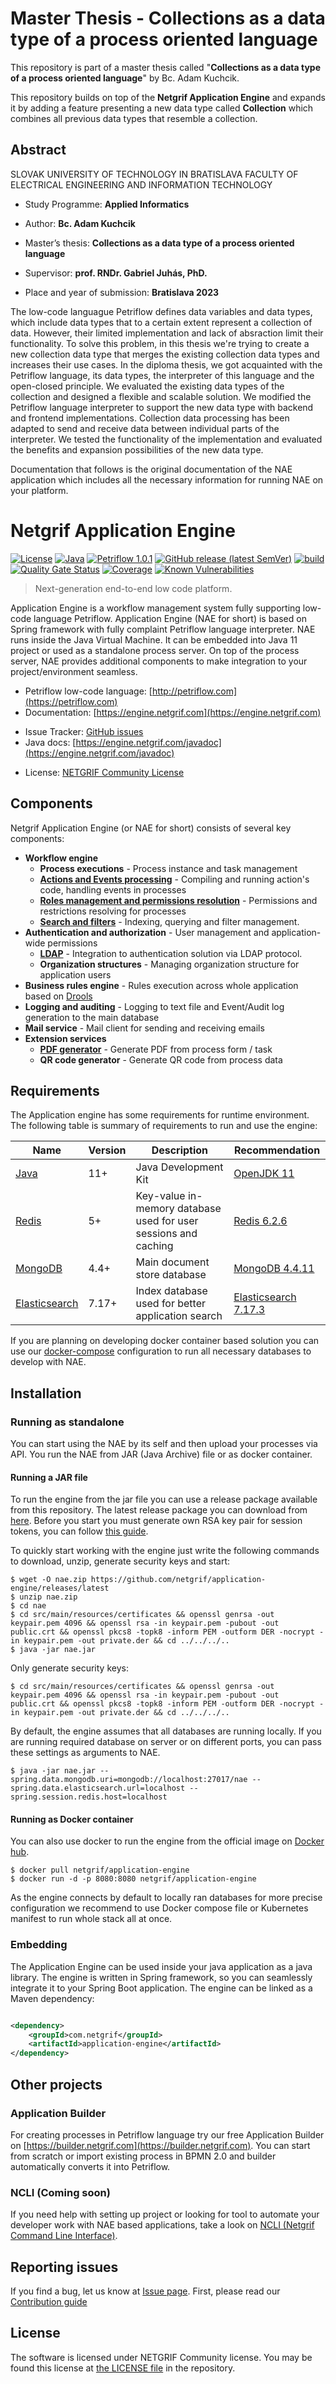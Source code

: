 # Master Thesis - Collections as a data type of a process oriented language

This repository is part of a master thesis called "**Collections as a data type of a process oriented
language**" by Bc. Adam Kuchcik.

This repository builds on top of the **Netgrif Application Engine** and expands it by adding a feature presenting
a new data type called **Collection** which combines all previous data types that resemble a collection.

## Abstract

SLOVAK UNIVERSITY OF TECHNOLOGY IN BRATISLAVA FACULTY OF ELECTRICAL ENGINEERING AND INFORMATION TECHNOLOGY

- Study Programme: **Applied Informatics**

- Author: **Bc. Adam Kuchcik**

- Master’s thesis: **Collections as a data type of a process oriented language**

- Supervisor: **prof. RNDr. Gabriel Juhás, PhD.**

- Place and year of submission: **Bratislava 2023**


The low-code languague Petriflow defines data variables and data types, which include data types that to a certain
extent represent a collection of data. However, their limited implementation and lack of absraction limit their
functionality. To solve this problem, in this thesis we're trying to create a new collection data type that merges the
existing collection data types and increases their use cases. In the diploma thesis, we got acquainted with the
Petriflow language, its data types, the interpreter of this language and the open-closed principle. We evaluated the
existing data types of the collection and designed a flexible and scalable solution. We modified the Petriflow language
interpreter to support the new data type with backend and frontend implementations. Collection data processing has been
adapted to send and receive data between individual parts of the interpreter. We tested the functionality of the
implementation and evaluated the benefits and expansion possibilities of the new data type.

Documentation that follows is the original documentation of the NAE application which includes all the necessary
information for running NAE on your platform.

# Netgrif Application Engine

[![License](https://img.shields.io/badge/license-NETGRIF%20Community%20License-green)](https://netgrif.com/license)
[![Java](https://img.shields.io/badge/Java-11-red)](https://openjdk.java.net/projects/jdk/11/)
[![Petriflow 1.0.1](https://img.shields.io/badge/Petriflow-1.0.1-0aa8ff)](https://petriflow.com)
[![GitHub release (latest SemVer)](https://img.shields.io/github/v/release/netgrif/application-engine?sort=semver&display_name=tag)](https://github.com/netgrif/application-engine/releases)
[![build](https://github.com/netgrif/application-engine/actions/workflows/master-build.yml/badge.svg)](https://github.com/netgrif/application-engine/actions/workflows/master-build.yml)
[![Quality Gate Status](https://sonarcloud.io/api/project_badges/measure?project=netgrif_application-engine&metric=alert_status)](https://sonarcloud.io/dashboard?id=netgrif_application-engine)
[![Coverage](https://sonarcloud.io/api/project_badges/measure?project=netgrif_application-engine&metric=coverage)](https://sonarcloud.io/dashboard?id=netgrif_application-engine)
[![Known Vulnerabilities](https://snyk.io/test/github/netgrif/application-engine/badge.svg)](https://snyk.io/test/github/netgrif/application-engine)

> Next-generation end-to-end low code platform.

Application Engine is a workflow management system fully supporting low-code language Petriflow. Application Engine (NAE
for short)
is based on Spring framework with fully complaint Petriflow language interpreter. NAE runs inside the Java Virtual
Machine. It can be embedded into Java 11 project or used as a standalone process server. On top of the process server,
NAE provides additional components to make integration to your project/environment seamless.

* Petriflow low-code language: [http://petriflow.com](https://petriflow.com)
* Documentation: [https://engine.netgrif.com](https://engine.netgrif.com)

<!-- * Getting Started: [https://engine.netgrif.com/get_started](https://engine.netgrif.com/get_started) -->

* Issue Tracker: [GitHub issues](https://github.com/netgrif/application-engine/issues)
* Java docs: [https://engine.netgrif.com/javadoc](https://engine.netgrif.com/javadoc)

<!-- * Roadmap: [https://engine.netgrif.com/roadmap](https://engine.netgrif.com/#/roadmap) -->

* License: [NETGRIF Community License](https://netgrif.com/license)

## Components

Netgrif Application Engine (or NAE for short) consists of several key components:

* **Workflow engine**
    * **Process executions** - Process instance and task management
    * [**Actions and Events processing**](https://engine.netgrif.com/#/events/events) - Compiling and running action's
      code, handling events in processes
    * [**Roles management and permissions resolution**](https://engine.netgrif.com/#/roles/permissions) - Permissions
      and
      restrictions resolving for processes
    * [**Search and filters**](https://engine.netgrif.com/#/search/filter) - Indexing, querying and filter management.
* **Authentication and authorization** - User management and application-wide permissions
    * [**LDAP**](https://engine.netgrif.com/#/integration/ad_kerberos) - Integration to authentication solution via LDAP
      protocol.
    * **Organization structures** - Managing organization structure for application users
* **Business rules engine** - Rules execution across whole application based on [Drools](https://drools.org/)
* **Logging and auditing** - Logging to text file and Event/Audit log generation to the main database
* **Mail service** - Mail client for sending and receiving emails
* **Extension services**
    * [**PDF generator**](https://engine.netgrif.com/#/services/pdf_generator) - Generate PDF from process form / task
    * **QR code generator** - Generate QR code from process data

## Requirements

The Application engine has some requirements for runtime environment. The following table is summary of requirements to
run and use the engine:

| Name                                                   | Version | Description                                                     | Recommendation                                                                              |
|--------------------------------------------------------|---------|-----------------------------------------------------------------|---------------------------------------------------------------------------------------------|
| [Java](https://openjdk.java.net/)                      | 11+     | Java Development Kit                                            | [OpenJDK 11](https://openjdk.java.net/install/)                                             |
| [Redis](https://redis.io/)                             | 5+      | Key-value in-memory database used for user sessions and caching | [Redis 6.2.6](https://redis.io/download)                                                    |
| [MongoDB](https://www.mongodb.com/)                    | 4.4+    | Main document store database                                    | [MongoDB 4.4.11](https://docs.mongodb.com/v4.4/installation/)                               |
| [Elasticsearch](https://www.elastic.co/elasticsearch/) | 7.17+   | Index database used for better application search               | [Elasticsearch 7.17.3](https://www.elastic.co/downloads/past-releases/elasticsearch-7-17-3) |

If you are planning on developing docker container based solution you can use our [docker-compose](docker-compose.yml)
configuration to run all necessary databases to develop with NAE.

<!-- If you are going to deploy your application on Kubernetes cluster please check out documentation
for [Kubernetes deployment](https://engine.netgrif.com/#/devops/kubernetes). -->

## Installation

### Running as standalone

You can start using the NAE by its self and then upload your processes via API. You run the NAE from JAR (Java Archive)
file or as docker container.

#### Running a JAR file

To run the engine from the jar file you can use a release package available from this repository. The latest release
package you can download from [here](https://github.com/netgrif/application-engine/releases/latest). Before you start
you must generate own RSA key pair for session tokens, you can
follow [this guide](https://engine.netgrif.com/#/views/public_view?id=backend).

To quickly start working with the engine just write the following commands to download, unzip, generate security keys
and start:

```shell
$ wget -O nae.zip https://github.com/netgrif/application-engine/releases/latest
$ unzip nae.zip
$ cd nae
$ cd src/main/resources/certificates && openssl genrsa -out keypair.pem 4096 && openssl rsa -in keypair.pem -pubout -out public.crt && openssl pkcs8 -topk8 -inform PEM -outform DER -nocrypt -in keypair.pem -out private.der && cd ../../../..
$ java -jar nae.jar
```

Only generate security keys:

```shell
$ cd src/main/resources/certificates && openssl genrsa -out keypair.pem 4096 && openssl rsa -in keypair.pem -pubout -out public.crt && openssl pkcs8 -topk8 -inform PEM -outform DER -nocrypt -in keypair.pem -out private.der && cd ../../../..
```

By default, the engine assumes that all databases are running locally. If you are running required database on server or
on different ports, you can pass these settings as arguments to NAE.

```shell
$ java -jar nae.jar --spring.data.mongodb.uri=mongodb://localhost:27017/nae --spring.data.elasticsearch.url=localhost --spring.session.redis.host=localhost
```

<!-- For complete list of all configurable application properties
see [article in documentation](https://engine.netgrif.com/properties). -->

#### Running as Docker container

You can also use docker to run the engine from the official image
on [Docker hub](https://hub.docker.com/r/netgrif/application-engine).

```shell
$ docker pull netgrif/application-engine
$ docker run -d -p 8080:8080 netgrif/application-engine
```

As the engine connects by default to locally ran databases for more precise configuration we recommend to use Docker
compose file or Kubernetes manifest to run whole stack all at once. <!-- You can read more about it
in [this guide](https://engine.netgrif.com/#/devops). -->

### Embedding

The Application Engine can be used inside your java application as a java library. The engine is written in Spring
framework, so you can seamlessly integrate it to your Spring Boot application. The engine can be linked as a Maven
dependency:

```XML

<dependency>
    <groupId>com.netgrif</groupId>
    <artifactId>application-engine</artifactId>
</dependency>
```

<!-- For more information please read instructions in [Get Started](https://engine.netgrif.com/#/get_started) -->

## Other projects

<!-- ### Frontend library

For complete Netgrif Application Engine experience check out
our [Angular library - Netgrif Components](https://github.com/netgrif/components)
for building frontend applications in Application Engine platform powered by Petriflow processes. -->

### Application Builder

For creating processes in Petriflow language try our free Application Builder
on [https://builder.netgrif.com](https://builder.netgrif.com). You can start from scratch or import existing process in
BPMN 2.0 and builder automatically converts it into Petriflow.

### NCLI (Coming soon)

If you need help with setting up project or looking for tool to automate your developer work with NAE based
applications, take a look on [NCLI (Netgrif Command Line Interface)](https://github.com/netgrif/ncli).

## Reporting issues

If you find a bug, let us know at [Issue page](https://github.com/netgrif/application-engine/issues). First, please read
our [Contribution guide](https://github.com/netgrif/application-engine/blob/master/CONTRIBUTING.md)

## License

The software is licensed under NETGRIF Community license. You may be found this license
at [the LICENSE file](https://github.com/netgrif/application-engine/blob/master/LICENSE) in the repository. 
